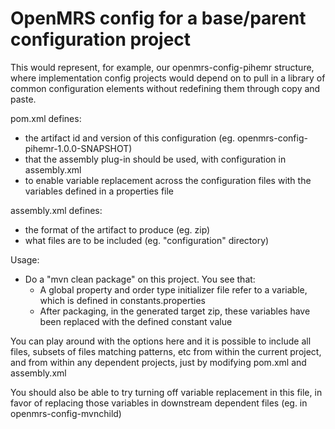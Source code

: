 # OpenMRS config for a base/parent configuration project

This would represent, for example, our openmrs-config-pihemr structure, where implementation config projects would 
depend on to pull in a library of common configuration elements without redefining them through copy and paste.

pom.xml defines:
* the artifact id and version of this configuration (eg. openmrs-config-pihemr-1.0.0-SNAPSHOT)
* that the assembly plug-in should be used, with configuration in assembly.xml
* to enable variable replacement across the configuration files with the variables defined in a properties file

assembly.xml defines:
* the format of the artifact to produce (eg. zip)
* what files are to be included (eg. "configuration" directory)

Usage:

* Do a "mvn clean package" on this project.  You see that:
  * A global property and order type initializer file refer to a variable, which is defined in constants.properties
  * After packaging, in the generated target zip, these variables have been replaced with the defined constant value
  
You can play around with the options here and it is possible to include all files, subsets of files matching patterns, etc
from within the current project, and from within any dependent projects, just by modifying pom.xml and assembly.xml

You should also be able to try turning off variable replacement in this file, in favor of replacing those variables in
downstream dependent files (eg. in openmrs-config-mvnchild)
